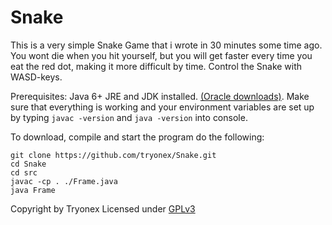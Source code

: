 # Snake

This is a very simple Snake Game that i wrote in 30 minutes some time ago. You wont die when you hit yourself, but you will get faster every time you eat the red dot, making it more difficult by time. Control the Snake with WASD-keys.

Prerequisites: Java 6+ JRE and JDK installed. [(Oracle downloads)](https://www.oracle.com/java/technologies/javase-downloads.html). Make sure that everything is working and your environment variables are set up by typing ```javac -version``` and ```java -version``` into console. 

To download, compile and start the program do the following:
```
git clone https://github.com/tryonex/Snake.git
cd Snake
cd src
javac -cp . ./Frame.java
java Frame
```
Copyright by Tryonex
Licensed under [GPLv3](./LICENSE)


